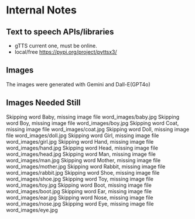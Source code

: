 # Internal Notes

## Text to speech APIs/libraries

- gTTS current one, must be online.
- local/free https://pypi.org/project/pyttsx3/

## Images

The images were generated with Gemini and Dall-E(GPT4o)

## Images Needed Still

Skipping word Baby, missing image file word_images/baby.jpg
Skipping word Boy, missing image file word_images/boy.jpg
Skipping word Coat, missing image file word_images/coat.jpg
Skipping word Doll, missing image file word_images/doll.jpg
Skipping word Girl, missing image file word_images/girl.jpg
Skipping word Hand, missing image file word_images/hand.jpg
Skipping word Head, missing image file word_images/head.jpg
Skipping word Man, missing image file word_images/man.jpg
Skipping word Mother, missing image file word_images/mother.jpg
Skipping word Rabbit, missing image file word_images/rabbit.jpg
Skipping word Shoe, missing image file word_images/shoe.jpg
Skipping word Toy, missing image file word_images/toy.jpg
Skipping word Boot, missing image file word_images/boot.jpg
Skipping word Ear, missing image file word_images/ear.jpg
Skipping word Nose, missing image file word_images/nose.jpg
Skipping word Eye, missing image file word_images/eye.jpg